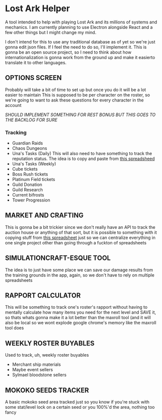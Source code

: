 # Lost Ark Helper

A tool intended to help with playing Lost Ark and its millions of systems and mechanics.
I am currently planning to use Electron alongside React and a few other things but I might change my mind.

I don't intend for this to use any traditional database as of yet so we're just gonna edit json files. If I feel the need to do so, I'll implement it.
This is gonna be an open source project, so I need to think about how internationalization is gonna work from the ground up and make it easierto translate it to other languages.

## OPTIONS SCREEN

Probably will take a bit of time to set up but once you do it will be a lot easier to maintain
 This is supposed to be per character on the roster, so we're going to want to ask these questions for every character in the account
	
*SHOULD IMPLEMENT SOMETHING FOR REST BONUS BUT THIS GOES TO THE BACKLOG FOR SURE*
### Tracking
- Guardian Raids
- Chaos Dungeons
- Una's Tasks (Daily)
			This will also need to have something to track the reputation status. The idea is to copy and paste from [this spreadsheed](https://docs.google.com/spreadsheets/d/1pwb9TDbFGjxd1ozSmy7KTwrjk9l1d-N-9L-CW8JyH7I/edit#gid=84821778)
- Una's Tasks (Weekly)
- Cube tickets
- Boss Rush tickets
- Platinum Field tickets
- Guild Donation
- Guild Research
- Current bifrosts
- Tower Progression

## MARKET AND CRAFTING

This is gonna be a bit trickier since we don't really have an API to track the auction house or anything of that sort, but 
it is possible to something with it copying stuff from [this spreadsheet](https://docs.google.com/spreadsheets/d/1j9b5NgyM8WpiKfpfRPIgtnE5w3t2Pj0VxZi3lTZwc-U/edit#gid=0)
just so we can centralize everything in one single project other than going through a fuckton of spreadsheets

## SIMULATIONCRAFT-ESQUE TOOL

The idea is to just have some place we can save our damage results from the training grounds in the app, again, so we don't have
to rely on multiple spreadsheets

## RAPPORT CALCULATOR 

This will be something to track one's roster's rapport without having to mentally calculate how many items you need for the next level
and SAVE it, so thats whats gonna make it a lot better than the maxroll tool (and it will also be local so we wont explode google chrome's 
memory like the maxroll tool does

## WEEKLY ROSTER BUYABLES 

Used to track, uh, weekly roster buyables
- Merchant ship materials
- Maybe event sellers
- Sylmael bloodstone sellers

## MOKOKO SEEDS TRACKER

A basic mokoko seed area tracked just so you know if you're stuck with some stat/level lock on a certain seed or you 100%'d the area, nothing too fancy
